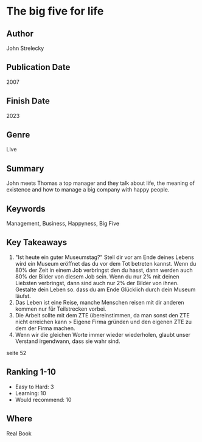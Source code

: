 # The big five for life 

## Author
John Strelecky 

## Publication Date
2007

## Finish Date
2023

## Genre
Live

## Summary
John meets Thomas a top manager and they talk about life, the meaning of existence and how to manage a big company with happy people.

## Keywords
Management, Business, Happyness, Big Five

## Key Takeaways
1. "Ist heute ein guter Museumstag?"
Stell dir vor am Ende deines Lebens wird ein Museum eröffnet das du vor dem Tot betreten kannst. Wenn du 80% der Zeit in einem Job verbringst den du hasst, dann werden auch 80% der Bilder von diesem Job sein. Wenn du nur 2% mit deinen Liebsten verbringst, dann sind auch nur 2% der Bilder von ihnen. Gestalte dein Leben so. dass du am Ende Glücklich durch dein Museum läufst. 
2. Das Leben ist eine Reise, manche Menschen reisen mit dir anderen kommen nur für Teilstrecken vorbei.
3. Die Arbeit sollte mit dem ZTE übereinstimmen, da man sonst den ZTE nicht erreichen kann > Eigene Firma gründen und den eigenen ZTE zu dem der Firma machen.
4. Wenn wir die gleichen Worte immer wieder wiederholen, glaubt unser Verstand irgendwann, dass sie wahr sind.

seite 52


## Ranking 1-10
- Easy to Hard: 3 
- Learning: 10
- Would recommend: 10

## Where
Real Book